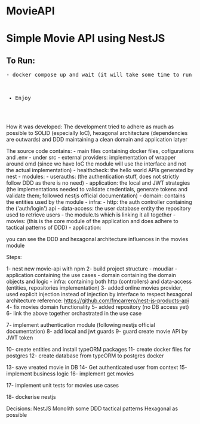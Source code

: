 # MovieAPI

<h1>Simple Movie API using NestJS</h1>

<h2>To Run:</h2>
<pre>
- docker compose up and wait (it will take some time to run the db migrations)

- Enjoy
</pre>
How it was developed:
The development tried to adhere as much as possible to SOLID (especially IoC), hexagonal architecture (dependencies are outwards) and DDD maintaining a clean domain and application latyer

The source code contains:
    - main files containing docker files, cofigurations and .env
    - under src
        - external providers: implementation of wrapper around omd (since we have IoC the module will use the interface and not the actual implementation)
        - healthcheck: the hello world APIs generated by nest
        -  modules:
            - userauths: (the authentication stuff, does not strictly follow DDD as there is no need)
                - application: the local and JWT strategies (the implementations needed to validate credentials, generate tokens and validate them; followed nestjs official documentation)
                - domain: contains the entities used by the module
                - infra: 
                    - http: the auth controller containing the ('auth/login') api
                    - data-access: the user database entity the repository used to retrieve users
                - the module.ts which is linking it all together
            - movies: (this is the core module of the application and does adhere to tactical patterns of DDD)
                - application: 




you can see the DDD and hexagonal architecture influences in the movies module

Steps:

1- nest new movie-api with npm
2- build project structure - moudlar - application containing the use cases - domain containing the domain objects and logic - infra: containing both http (controllers) and data-access (entities, repositories implementation)
3- added online movies provider, used explicit injection instead of injection by interface to respect hexagonal architecture reference: https://github.com/fmcarrero/nest-js-products-api
4- fix movies domain functionality
5- added repository (no DB access yet)
6- link the above together orchastrated in the use case

7- implement authentication module (following nestjs official documentation)
8- add local and jwt guards
9- guard create movie APi by JWT token

10- create entities and install typeORM packages
11- create docker files for postgres
12- create database from typeORM to postgres docker

13- save vreated movie in DB
14- Get authenticated user from context
15- implement business logic
16- implement get movies

17- implement unit tests for movies use cases

18- dockerise nestjs

Decisions:
NestJS
Monolith
some DDD tactical patterns
Hexagonal as possible
